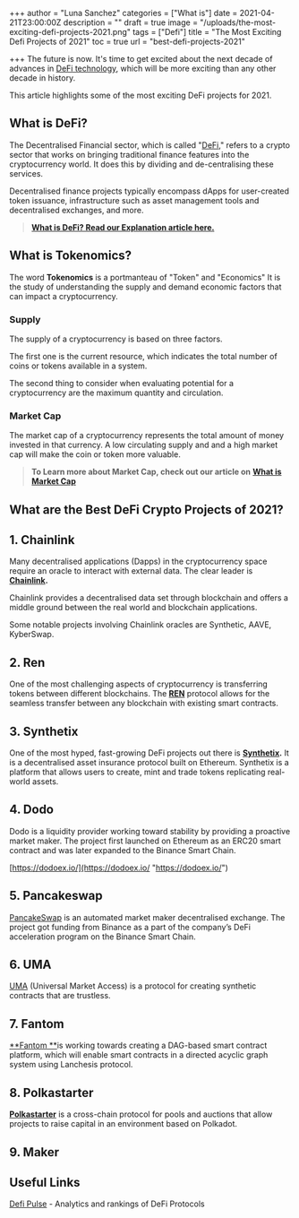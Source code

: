 +++
author = "Luna Sanchez"
categories = ["What is"]
date = 2021-04-21T23:00:00Z
description = ""
draft = true
image = "/uploads/the-most-exciting-defi-projects-2021.png"
tags = ["Defi"]
title = "The Most Exciting Defi Projects of 2021"
toc = true
url = "best-defi-projects-2021"

+++
The future is now. It's time to get excited about the next decade of advances in [DeFi technology](/defi-explained), which will be more exciting than any other decade in history.  

This article highlights some of the most exciting DeFi projects for 2021.

## What is DeFi?

The Decentralised Financial sector, which is called "[DeFi](/defi-explained)," refers to a crypto sector that works on bringing traditional finance features into the cryptocurrency world. It does this by dividing and de-centralising these services.

Decentralised finance projects typically encompass dApps for user-created token issuance, infrastructure such as asset management tools and decentralised exchanges, and more.

> [**What is DeFi? Read our Explanation article here.**](/defi-explained)

## What is Tokenomics?

The word **Tokenomics** is a portmanteau of "Token" and "Economics" It is the study of understanding the supply and demand economic factors that can impact a cryptocurrency. 

### Supply

The supply of a cryptocurrency is based on three factors.

The first one is the current resource, which indicates the total number of coins or tokens available in a system.

The second thing to consider when evaluating potential for a cryptocurrency are the maximum quantity and circulation.

### Market Cap

The market cap of a cryptocurrency represents the total amount of money invested in that currency.  A low circulating supply and and a high market cap will make the coin or token more valuable.

> **To Learn more about Market Cap, check out our article on** [**What is Market Cap**](/what-is-market-cap-crypto)

## What are the Best DeFi Crypto Projects of 2021?

## 1. Chainlink

Many decentralised applications (Dapps) in the cryptocurrency space require an oracle to interact with external data. The clear leader is [**Chainlink**](https://chain.link/)**.**

Chainlink provides a decentralised data set through blockchain and offers a middle ground between the real world and blockchain applications.

Some notable projects involving Chainlink oracles are Synthetic, AAVE, KyberSwap.

## 2. Ren

One of the most challenging aspects of cryptocurrency is transferring tokens between different blockchains. The [**REN**](https://renproject.io/) protocol allows for the seamless transfer between any blockchain with existing smart contracts.

## 3. Synthetix

One of the most hyped, fast-growing DeFi projects out there is [**Synthetix**](https://synthetix.io/)**.** It is a decentralised asset insurance protocol built on Ethereum.  Synthetix is a platform that allows users to create, mint and trade tokens replicating real-world assets.

## 4. Dodo

Dodo is a liquidity provider working toward stability by providing a proactive market maker. The project first launched on Ethereum as an ERC20 smart contract and was later expanded to the Binance Smart Chain.

[https://dodoex.io/](https://dodoex.io/ "https://dodoex.io/")

## 5. Pancakeswap

[PancakeSwap](https://pancakeswap.finance/ ) is an automated market maker decentralised exchange. The project got funding from Binance as a part of the company’s DeFi acceleration program on the Binance Smart Chain.

## 6. UMA

[UMA](https://umaproject.org/) (Universal Market Access) is a protocol for creating synthetic contracts that are trustless.

## 7. Fantom

[**Fantom **](https://fantom.foundation/)is working towards creating a DAG-based smart contract platform, which will enable smart contracts in a directed acyclic graph system using Lanchesis protocol.

## 8. Polkastarter

[**Polkastarter**](https://polkastarter.com/) is a cross-chain protocol for pools and auctions that allow projects to raise capital in an environment based on Polkadot.

## 9. Maker

## Useful Links

[Defi Pulse](https://defipulse.com/) - Analytics and rankings of DeFi Protocols